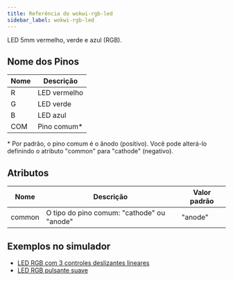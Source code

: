 ```yaml
---
title: Referência do wokwi-rgb-led
sidebar_label: wokwi-rgb-led
---
```


LED 5mm vermelho, verde e azul (RGB).

<wokwi-rgb-led />

## Nome dos Pinos

| Nome | Descrição    |
| ---- | ------------ |
| R    | LED vermelho |
| G    | LED verde    |
| B    | LED azul     |
| COM  | Pino comum\* |

\* Por padrão, o pino comum é o ânodo (positivo). Você pode alterá-lo definindo o atributo "common" para "cathode" (negativo).

## Atributos

| Nome   | Descrição                                  | Valor padrão |
| ------ | ------------------------------------------ | ------------ |
| common | O tipo do pino comum: "cathode" ou "anode" | "anode"      |

## Exemplos no simulador

- [LED RGB com 3 controles deslizantes lineares](https://wokwi.com/arduino/projects/306455554559050306)
- [LED RGB pulsante suave](https://wokwi.com/arduino/projects/306461175146611264)
